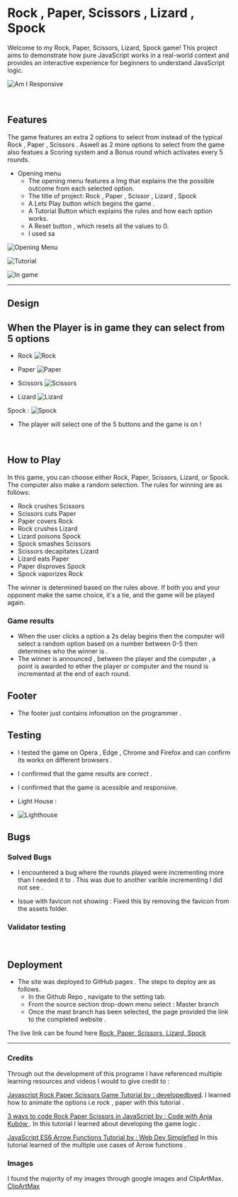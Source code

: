 
# Rock , Paper, Scissors , Lizard , Spock 

Welcome to my Rock, Paper, Scissors, Lizard, Spock game! This project aims to demonstrate how pure JavaScript works in a real-world context and provides an interactive experience for beginners to understand JavaScript logic.

![Am I Responsive](/assets/images/responiveness.png "Am I Responsive")

<br>

## Features 
The game features an extra 2 options to select from instead of the typical Rock , Paper , Scissors . Aswell as 2 more options to select from the game also featues a Scoring system and a Bonus round which activates every 5 rounds.

- Opening menu
     -   The opening menu features a Img that explains the the possible outcome from each selected option.
     -   The title of project: Rock , Paper , Scissor , Lizard , Spock
     -   A Lets Play button which begins the game .
     -   A Tutorial Button which explains the rules and how each option works.
     -   A Reset button , which resets all the values to 0.
     -   I used sa

![Opening Menu](/assets/images/opening-menu.png "Opening Menu")

![Tutorial](/assets/images/tutorial.png "Tutorial Menu")

![In game](/assets/images/in-game.png "In game")
<hr>

## Design


## When the Player is in game they can select from 5 options 

- Rock
 ![Rock](/assets/images/player/rock.png "Rock")

- Paper
 ![Paper](/assets/images/player/paper.png "Paper")

- Scissors
 ![Scissors](/assets/images/player/scissors.png "Scissors")

- Lizard 
![Lizard](/assets/images/player/lizard.png "Lizard")

Spock :
 ![Spock](/assets/images/player/spock.png "Spock")

 - The player will select one of the 5 buttons and the game is on ! 

<br>

## How to Play

In this game, you can choose either Rock, Paper, Scissors, Lizard, or Spock. The computer also make a random selection. The rules for winning are as follows:

- Rock crushes Scissors
- Scissors cuts Paper
- Paper covers Rock
- Rock crushes Lizard
- Lizard poisons Spock
- Spock smashes Scissors
- Scissors decapitates Lizard
- Lizard eats Paper
- Paper disproves Spock
- Spock vaporizes Rock
  
The winner is determined based on the rules above. If both you and your opponent make the same choice, it's a tie, and the game will be played again.

### Game results 

- When the user clicks a option a 2s delay begins then the computer will select a random option based on a number between 0-5 then determines who the winner is .
- The winner is announced , between the player and the computer , a point is awarded to ether the player or computer and the round is incremented at the end of each round.

## Footer

- The footer just contains infomation on the programmer .

## Testing 

- I tested the game on Opera , Edge , Chrome and Firefox and can confirm its works on different browsers .

- I confirmed that the game results are correct .

- I confirmed that the game is acessible and responsive.
  
- Light House :
- ![Lighthouse](/assets/images/lighthouse.png "Lighthouse")

## Bugs

### Solved Bugs

- I encountered a bug where the rounds played were incrementing more than I needed it to . This was due to another varible incrementing I did not see .

- Issue with favicon not showing : Fixed this by removing the favicon from the assets folder.

### Validator testing 


<br>

## Deployment 

- The site was deployed to GitHub pages . The steps to deploy are as follows.
  - In the Github Repo , navigate to the setting tab.
  - From the source section drop-down menu select : Master branch
  - Once the mast branch has been selected, the page provided the link to the completed website .

The live link can be found here [Rock, Paper, Scissors, Lizard, Spock](https://kurtm36.github.io/rock-spock/)

--- 

### Credits 

Through out the development of this programe I have referenced multiple learning resources and videos I would to give credit to :

[Javascript Rock Paper Scissors Game Tutorial by : developedbyed](https://www.youtube.com/watch?v=qWPtKtYEsN4&t=1216s). I learned how to animate the options i.e rock , paper with this tutorial .

[3 ways to code Rock Paper Scissors in JavaScript by : Code with Ania Kubów ](https://www.youtube.com/watch?v=RwFeg0cEZvQ). In this tutorial I learned about developing the game logic .

[JavaScript ES6 Arrow Functions Tutorial by : Web Dev Simplefied](https://www.youtube.com/watch?v=h33Srr5J9nY) In this tutorial learned of the multiple use cases of Arrow functions .

### Images 

I found the majority of my images through google images and ClipArtMax.
[ClipArtMax](https://www.clipartmax.com/)




